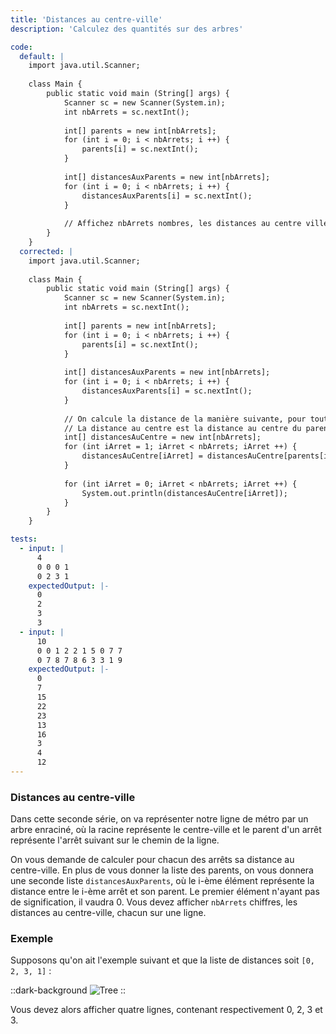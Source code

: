 ```yaml
---
title: 'Distances au centre-ville'
description: 'Calculez des quantités sur des arbres'

code:
  default: |
    import java.util.Scanner;
    
    class Main { 
        public static void main (String[] args) {
            Scanner sc = new Scanner(System.in);
            int nbArrets = sc.nextInt();
    
            int[] parents = new int[nbArrets];
            for (int i = 0; i < nbArrets; i ++) {
                parents[i] = sc.nextInt();
            }
            
            int[] distancesAuxParents = new int[nbArrets];
            for (int i = 0; i < nbArrets; i ++) {
                distancesAuxParents[i] = sc.nextInt();
            }
            
            // Affichez nbArrets nombres, les distances au centre ville.
        }
    }
  corrected: |
    import java.util.Scanner;
    
    class Main { 
        public static void main (String[] args) {
            Scanner sc = new Scanner(System.in);
            int nbArrets = sc.nextInt();
    
            int[] parents = new int[nbArrets];
            for (int i = 0; i < nbArrets; i ++) {
                parents[i] = sc.nextInt();
            }
            
            int[] distancesAuxParents = new int[nbArrets];
            for (int i = 0; i < nbArrets; i ++) {
                distancesAuxParents[i] = sc.nextInt();
            }
            
            // On calcule la distance de la manière suivante, pour tout noeud possédant un parent,
            // La distance au centre est la distance au centre du parent plus la distance au parent
            int[] distancesAuCentre = new int[nbArrets];
            for (int iArret = 1; iArret < nbArrets; iArret ++) {
                distancesAuCentre[iArret] = distancesAuCentre[parents[iArret]] + distancesAuxParents[iArret];
            }
    
            for (int iArret = 0; iArret < nbArrets; iArret ++) {
                System.out.println(distancesAuCentre[iArret]);
            }
        }
    }

tests:
  - input: |
      4
      0 0 0 1
      0 2 3 1
    expectedOutput: |-
      0
      2
      3
      3
  - input: |
      10
      0 0 1 2 2 1 5 0 7 7
      0 7 8 7 8 6 3 3 1 9
    expectedOutput: |-
      0
      7
      15
      22
      23
      13
      16
      3
      4
      12
---
```


### Distances au centre-ville

Dans cette seconde série, on va représenter notre ligne de métro par un arbre enraciné, où la racine représente le centre-ville et le parent d'un arrêt représente l'arrêt suivant sur le chemin de la ligne.

On vous demande de calculer pour chacun des arrêts sa distance au centre-ville. En plus de vous donner la liste des parents, on vous donnera une seconde liste `distancesAuxParents`, où le i-ème élément représente la distance entre le i-ème arrêt et son parent. Le premier élément n'ayant pas de signification, il vaudra 0. Vous devez afficher `nbArrets` chiffres, les distances au centre-ville, chacun sur une ligne.

### Exemple

Supposons qu'on ait l'exemple suivant et que la liste de distances soit `[0, 2, 3, 1]` :

::dark-background
![Tree](/polympiads/tree-metro-polympiads.png)
::

Vous devez alors afficher quatre lignes, contenant respectivement 0, 2, 3 et 3. 
